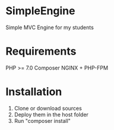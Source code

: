 # SimpleEngine
Simple MVC Engine for my students

# Requirements
PHP >= 7.0
Composer
NGINX + PHP-FPM

# Installation
1. Clone or download sources
2. Deploy them in the host folder
3. Run "composer install"
